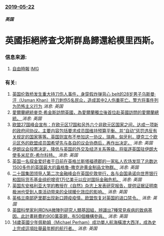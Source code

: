 ### [2019-05-22](/news/2019/05/22/index.md)

##### 英国
# 英國拒絕將查戈斯群島歸還給模里西斯。 




### 信息来源:

1. [自由時報](https://news.ltn.com.tw/news/world/breakingnews/2799943) [IMG](https://img.ltn.com.tw/Upload/news/600/2019/05/23/phpZ9hJ3u.jpg)

### 有关:

1. [英国伦敦桥发生重大持刀伤人事件，身穿假炸弹背心 belt的28岁男子乌斯曼·汗（Usman Khan）持刀刺伤5名民众，造成其中2人伤重死亡。警方将事件列为恐怖主义行为](/zh/news/2019/11/29/英国伦敦桥发生重大持刀伤人事件-身穿假炸弹背心-belt的28岁男子乌斯曼-汗-Usman-Khan-持刀刺伤5名民众.md) _消息: 英国_
2. [ 愛爾蘭總統麥克·希金斯訪問英國，為愛爾蘭獨立後首位赴英國訪問的愛爾蘭總統。 ](/zh/news/2014/04/8/愛爾蘭總統麥克-希金斯訪問英國-為愛爾蘭獨立後首位赴英國訪問的愛爾蘭總統.md) _消息: 英国_
3. [欧盟27国峰会宣布：在欧元区17国和另外六个非欧元区国家之间，达成一项新的政府间协议。主要内容包括要求成员国维持预算平衡、并“自动”惩罚违反有关规定的国家等等。英国则宣布不参加这一协议，瑞典，匈牙利，捷克三个欧元区外的欧盟成员国希望先与各自的议会协商后，再作出决定。](/zh/news/2011/12/9/欧盟27国峰会宣布-在欧元区17国和另外六个非欧元区国家之间-达成一项新的政府间协议-主要内容包括要求成员国维持预算平衡.md) _消息: 英国_
4. [ 伊朗议会投票决定，降低与英国的外交及经济关系等级，将驱逐英国驻伊朗大使多米尼克-希尔科特。](/zh/news/2011/11/27/伊朗议会投票决定-降低与英国的外交及经济关系等级-将驱逐英国驻伊朗大使多米尼克-希尔科特.md) _消息: 英国_
5. [英国一名探金爱好者于日前在英格兰斯塔福德郡的一家私人农场发现了总数达1500多件的英国最大的盎格鲁-撒克逊黄金制品文物群。](/zh/news/2009/09/24/英国一名探金爱好者于日前在英格兰斯塔福德郡的一家私人农场发现了总数达1500多件的英国最大的盎格鲁-撒克逊黄金制品文物群.md) _消息: 英国_
6. [二十国集团领导人第二次金融峰会在英国伦敦举行，各与会国承诺向世界银行和国际货币基金组织增资1万亿美元以应对国际金融危机。](/zh/news/2009/04/2/二十国集团领导人第二次金融峰会在英国伦敦举行-各与会国承诺向世界银行和国际货币基金组织增资1万亿美元以应对国际金融危机.md) _消息: 英国_
7. [英国东安格利亚大学的教授在《自然》杂志上发表研究报告，提供证据证明南极洲也受到人类活动带来的全球暖化效应的影响。](/zh/news/2008/10/31/英国东安格利亚大学的教授在-自然-杂志上发表研究报告-提供证据证明南极洲也受到人类活动带来的全球暖化效应的影响.md) _消息: 英国_
8. [英格兰南部萨里郡出现新口蹄疫疫情，欧盟恢复对英国的进口禁令。](/zh/news/2007/09/12/英格兰南部萨里郡出现新口蹄疫疫情-欧盟恢复对英国的进口禁令.md) _消息: 英国_
9. [英國科學家利用DNA微陣列研究人類基因組，辨識出7種常見疾病的致病基因。此計畫耗費約900萬英鎊，有50個機構參與。](/zh/news/2007/06/8/英國科學家利用DNA微陣列研究人類基因組-辨識出7種常見疾病的致病基因-此計畫耗費約900萬英鎊-有50個機構參與.md) _消息: 英国_
10. [14歲英國少年佩勒姆（Michael Perham）成功單人航海橫渡大西洋，成為史上完成這項壯舉最年輕的航行者。](/zh/news/2007/01/3/14歲英國少年佩勒姆-Michael-Perham-成功單人航海橫渡大西洋-成為史上完成這項壯舉最年輕的航行者.md) _消息: 英国_
